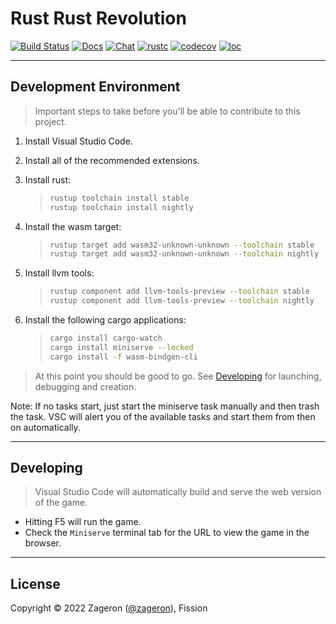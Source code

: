 # Rust Rust Revolution

[![Build Status]][actions]
[![Docs]][mdbook]
[![Chat]][discord]
[![rustc](https://img.shields.io/badge/rustc-1.64-lightgray.svg?style=round)](https://www.rust-lang.org/)
[![codecov](https://codecov.io/gh/flashflashrevolution/rrr/branch/main/graph/badge.svg?token=2V0ZGQ04IK)](https://codecov.io/gh/flashflashrevolution/rrr)
[![loc](https://tokei.rs/b1/github/flashflashrevolution/rrr)](https://github.com/flashflashrevolution/rrr/)

[actions]: https://github.com/flashflashrevolution/rrr/actions?query=branch%3Amain
[build status]: https://img.shields.io/github/workflow/status/flashflashrevolution/rrr/CI/main?logo=github
[chat]: https://img.shields.io/discord/196381154880782336?logo=discord
[discord]: https://discord.gg/ffr
[docs]: https://img.shields.io/badge/docs-book-blue?logo=gitbook
[license]: https://img.shields.io/github/license/flashflashrevolution/rrr?color=blue
[license file]: LICENSE
[mdbook]: https://rrr.flashflashrevolution.com/book/

---

## Development Environment

> Important steps to take before you'll be able to contribute to this project.

1. Install Visual Studio Code.
2. Install all of the recommended extensions.
3. Install rust:

   > ```sh
   > rustup toolchain install stable
   > rustup toolchain install nightly
   > ```

4. Install the wasm target:

   > ```sh
   > rustup target add wasm32-unknown-unknown --toolchain stable
   > rustup target add wasm32-unknown-unknown --toolchain nightly
   > ```

5. Install llvm tools:

   > ```sh
   > rustup component add llvm-tools-preview --toolchain stable
   > rustup component add llvm-tools-preview --toolchain nightly
   > ```

6. Install the following cargo applications:

   > ```sh
   > cargo install cargo-watch
   > cargo install miniserve --locked
   > cargo install -f wasm-bindgen-cli
   > ```

> At this point you should be good to go.
> See [Developing](#developing) for launching, debugging and creation.

Note: If no tasks start, just start the miniserve task manually and then trash the task.
VSC will alert you of the available tasks and start them from then on automatically.

---

## Developing

> Visual Studio Code will automatically build and serve the web version of the game.

- Hitting F5 will run the game.
- Check the `Miniserve` terminal tab for the URL to view the game in the browser.

---

## License

Copyright © 2022 Zageron ([@zageron](https://twitter.com/zageron)), Fission
